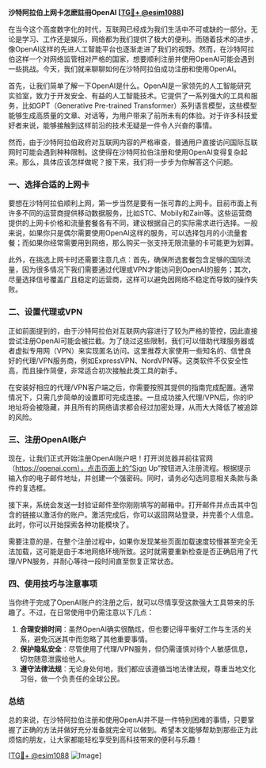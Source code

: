 **沙特阿拉伯上网卡怎麽註冊OpenAI [[TG💪+ @esim1088](https://t.me/s/esim1088)]**

在当今这个高度数字化的时代，互联网已经成为我们生活中不可或缺的一部分。无论是学习、工作还是娱乐，网络都为我们提供了极大的便利。而随着技术的进步，像OpenAI这样的先进人工智能平台也逐渐走进了我们的视野。然而，在沙特阿拉伯这样一个对网络监管相对严格的国家，想要顺利注册并使用OpenAI可能会遇到一些挑战。今天，我们就来聊聊如何在沙特阿拉伯成功注册和使用OpenAI。

首先，让我们简单了解一下OpenAI是什么。OpenAI是一家领先的人工智能研究实验室，致力于开发安全、有益的人工智能技术。它提供了一系列强大的工具和服务，比如GPT（Generative Pre-trained Transformer）系列语言模型，这些模型能够生成高质量的文章、对话等，为用户带来了前所未有的体验。对于许多科技爱好者来说，能够接触到这样前沿的技术无疑是一件令人兴奋的事情。

然而，由于沙特阿拉伯政府对互联网内容的严格审查，普通用户直接访问国际互联网时可能会遇到种种限制。这使得在沙特阿拉伯注册和使用OpenAI变得复杂起来。那么，具体应该怎样做呢？接下来，我们将一步步为你解答这个问题。

### 一、选择合适的上网卡

要想在沙特阿拉伯顺利上网，第一步当然是要有一张可靠的上网卡。目前市面上有许多不同的运营商提供移动数据服务，比如STC、Mobily和Zain等。这些运营商提供的上网卡价格和流量套餐各有不同，建议根据自己的实际需求进行选择。一般来说，如果你只是偶尔需要使用OpenAI这样的服务，可以选择包月的小流量套餐；而如果你经常需要用到网络，那么购买一张支持无限流量的卡可能更为划算。

此外，在挑选上网卡时还需要注意几点：首先，确保所选套餐包含足够的国际流量，因为很多情况下我们需要通过代理或VPN才能访问到OpenAI的服务；其次，尽量选择信号覆盖广且稳定的运营商，这样可以避免因网络不稳定而导致的操作失败。

### 二、设置代理或VPN

正如前面提到的，由于沙特阿拉伯对互联网内容进行了较为严格的管控，因此直接尝试注册OpenAI可能会被拦截。为了绕过这些限制，我们可以借助代理服务器或者虚拟专用网（VPN）来实现匿名访问。这里推荐大家使用一些知名的、信誉良好的代理/VPN服务商，例如ExpressVPN、NordVPN等。这类软件不仅安全性高，而且操作简便，非常适合初次接触此类工具的新手。

在安装好相应的代理/VPN客户端之后，你需要按照其提供的指南完成配置。通常情况下，只需几步简单的设置即可完成连接。一旦成功接入代理/VPN后，你的IP地址将会被隐藏，并且所有的网络请求都会经过加密处理，从而大大降低了被追踪的风险。

### 三、注册OpenAI账户

现在，让我们正式开始注册OpenAI账户吧！打开浏览器并前往官网（https://openai.com），点击页面上的“Sign Up”按钮进入注册流程。根据提示输入你的电子邮件地址，并创建一个强密码。同时，请务必勾选同意相关条款与条件的复选框。

接下来，系统会发送一封验证邮件至你刚刚填写的邮箱中。打开邮件并点击其中包含的链接以激活你的账户。激活完成后，你可以返回网站登录，并完善个人信息。此时，你可以开始探索各种功能模块了。

需要注意的是，在整个注册过程中，如果你发现某些页面加载速度较慢甚至完全无法加载，这可能是由于本地网络环境所致。这时就需要重新检查是否正确启用了代理/VPN服务，并耐心等待一段时间直至恢复正常状态。

### 四、使用技巧与注意事项

当你终于完成了OpenAI账户的注册之后，就可以尽情享受这款强大工具带来的乐趣了。不过，在日常使用中仍需注意以下几点：

1. **合理安排时间**：虽然OpenAI确实很酷炫，但也要记得平衡好工作与生活的关系，避免沉迷其中而忽略了其他重要事情。
2. **保护隐私安全**：尽管使用了代理/VPN服务，但仍需谨慎对待个人敏感信息，切勿随意泄露给他人。
3. **遵守法律法规**：无论身处何地，我们都应该遵循当地法律法规，尊重当地文化习俗，做一个负责任的全球公民。

### 总结

总的来说，在沙特阿拉伯注册和使用OpenAI并不是一件特别困难的事情，只要掌握了正确的方法并做好充分准备就完全可以做到。希望本文能够帮助到那些正为此烦恼的朋友，让大家都能轻松享受到高科技带来的便利与乐趣！

[[TG💪+ @esim1088](https://t.me/s/esim1088) ![Image](https://i.postimg.cc/4NQfJmqS/Snipaste-2025-05-13-00-14-12.png)]